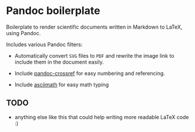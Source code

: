 Pandoc boilerplate
==================

Boilerplate to render scientific documents written in Markdown to LaTeX, using
Pandoc.

Includes various Pandoc filters:

* Automatically convert `SVG` files to `PDF` and rewrite the image link to
include them in the document easily.

* Include [pandoc-crossref](https://github.com/lierdakil/pandoc-crossref) for
easy numbering and referencing.

* Include [asciimath](https://github.com/Kerl13/AsciiMath) for easy math typing 
 
## TODO

* anything else like this that could help writing more readable LaTeX
code :)
